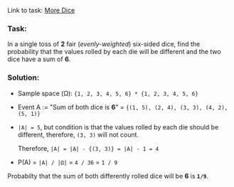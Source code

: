 Link to task: [More Dice](https://www.hackerrank.com/challenges/s10-mcq-2/problem)

### Task:
In a single toss of **2** fair (_evenly-weighted_) six-sided dice, find the probability that the values rolled by each die will be different and the two dice have a sum of **6**.

### Solution:

- Sample space (Ω): `{1, 2, 3, 4, 5, 6} * {1, 2, 3, 4, 5, 6}`
- Event A := "Sum of both dice is **6**" = `{(1, 5), (2, 4), (3, 3), (4, 2), (5, 1)}`
- `|A| = 5`, but condition is that the values rolled by each die should be different, therefore, `(3, 3)` will not count.
  
  Therefore, `|A| = |A| - {(3, 3)} = |A| - 1 = 4`
- P(A) = `|A| / |Ω|` = `4 / 36` = `1 / 9`

Probabilty that the sum of both differently rolled dice will be **6** is **`1/9`**.
